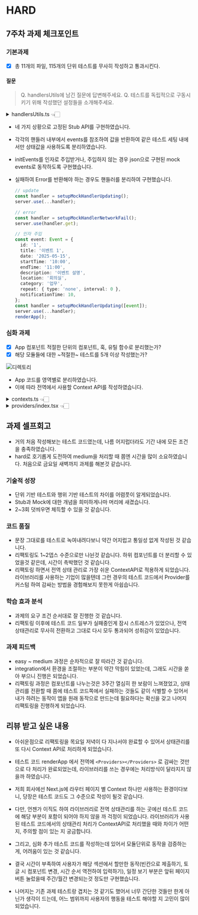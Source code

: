 # HARD

## 7주차 과제 체크포인트

### 기본과제

- [x] 총 11개의 파일, 115개의 단위 테스트를 무사히 작성하고 통과시킨다.

#### 질문

> Q. handlersUtils에 남긴 질문에 답변해주세요.
> Q. 테스트를 독립적으로 구동시키기 위해 작성했던 설정들을 소개해주세요.

<details><summary>handlersUtils.ts  👈🏻 </summary>

```ts
import { http, HttpResponse } from 'msw';

import { events as mock } from '@/__mocks__/response/events.json' assert { type: 'json' };
import { Event } from '@/types';

// ! Hard
// ! 이벤트는 생성, 수정 되면 fetch를 다시 해 상태를 업데이트 합니다. 이를 위한 제어가 필요할 것 같은데요. 어떻게 작성해야 테스트가 병렬로 돌아도 안정적이게 동작할까요?
// ! 아래 이름을 사용하지 않아도 되니, 독립적이게 테스트를 구동할 수 있는 방법을 찾아보세요. 그리고 이 로직을 PR에 설명해주세요.

const mockEvents = mock as Event[];

export const setupMockHandlerCreation = (initEvents?: Event[]) => {
  const events = typeof initEvents !== 'undefined' ? [...initEvents] : [...mockEvents];

  return [
    http.get('/api/events', () => HttpResponse.json({ events })),
    http.post('/api/events', async ({ request }) => {
      const newEvent = (await request.json()) as Event;
      events.push({ ...newEvent, id: String(events.length + 1) });
      return HttpResponse.json(newEvent, { status: 201 });
    }),
  ];
};

export const setupMockHandlerUpdating = (initEvents?: Event[]) => {
  const events = typeof initEvents !== 'undefined' ? [...initEvents] : [...mockEvents];

  return [
    http.get('/api/events', () => HttpResponse.json({ events })),
    http.put('/api/events/:id', async ({ params, request }) => {
      const { id } = params;
      const updatedEvent = (await request.json()) as Event;
      const index = events.findIndex((event) => event.id === id);

      if (index !== -1) {
        events[index] = { ...events[index], ...updatedEvent };
        return HttpResponse.json(events[index]);
      }

      return new HttpResponse(null, { status: 404 });
    }),
  ];
};

export const setupMockHandlerDeletion = (initEvents?: Event[]) => {
  const events = typeof initEvents !== 'undefined' ? [...initEvents] : [...mockEvents];

  return [
    http.get('/api/events', () => HttpResponse.json({ events })),
    http.delete('/api/events/:id', ({ params }) => {
      const { id } = params;
      const index = events.findIndex((event) => event.id === id);

      if (index !== -1) {
        events.splice(index, 1);
        return new HttpResponse(null, { status: 204 });
      }

      return new HttpResponse(null, { status: 404 });
    }),
  ];
};

export const setupMockHandlerNetworkFail = () => {
  return {
    get: http.get('/api/events', () => new HttpResponse(null, { status: 500 })),
    delete: http.delete('/api/events/:id', () => new HttpResponse(null, { status: 500 })),
  };
};

```
</details>

- 네 가지 상황으로 고정된 Stub API를 구현하였습니다. 
- 각각의 핸들러 내부에서 events를 참조하여 값을 반환하여 같은 테스트 세팅 내에서만 상태값을 사용하도록 분리하였습니다.
- initEvents를 인자로 주입받거나, 주입하지 않는 경우 json으로 구현된 mock events로 동작하도록 구현했습니다.
- 실패하여 Error를 반환해야 하는 경우도 핸들러를 분리하여 구현했습니다.

  ```ts
  // update 
  const handler = setupMockHandlerUpdating();
  server.use(...handler);

  // error
  const handler = setupMockHandlerNetworkFail();
  server.use(handler.get);

  // 인자 주입
  const event: Event = {
    id: '1',
    title: '이벤트 1',
    date: '2025-05-15',
    startTime: '10:00',
    endTime: '11:00',
    description: '이벤트 설명',
    location: '회의실',
    category: '업무',
    repeat: { type: 'none', interval: 0 },
    notificationTime: 10,
  };
  const handler = setupMockHandlerUpdating([event]);
  server.use(...handler);
  renderApp();
  ```

### 심화 과제

- [x] App 컴포넌트 적절한 단위의 컴포넌트, 훅, 유틸 함수로 분리했는가?
- [x] 해당 모듈들에 대한 ~적절한~ 테스트를 5개 이상 작성했는가?

![디렉토리](https://github.com/user-attachments/assets/33898181-9b26-4719-85d1-27afbdbbb751)

- App 코드를 영역별로 분리하였습니다.
- 이에 따라 전역에서 사용할 Context API를 작성하였습니다.

<details><summary>contexts.ts  👈🏻 </summary>

```ts
import { createContext, useContext } from 'react';

import { useCalendarView } from './useCalendarView';
import { useDialog } from './useDialog';
import { useEventForm } from './useEventForm';
import { useEventOperations } from './useEventOperations';
import { useNotifications } from './useNotifications';
import { useSearch } from './useSearch';

export const CalendarViewContext = createContext<ReturnType<typeof useCalendarView> | null>(null);

export const useCalendarViewContext = () => {
  const ctx = useContext(CalendarViewContext);
  if (!ctx) throw new Error('context not found');
  return ctx;
};

export const DialogContext = createContext<ReturnType<typeof useDialog> | null>(null);

export const useDialogContext = () => {
  const ctx = useContext(DialogContext);
  if (!ctx) throw new Error('context not found');
  return ctx;
};

export const EventFormContext = createContext<ReturnType<typeof useEventForm> | null>(null);

export const useEventFormContext = () => {
  const ctx = useContext(EventFormContext);
  if (!ctx) throw new Error('context not found');
  return ctx;
};

export const EventOperationsContext = createContext<ReturnType<typeof useEventOperations> | null>(
  null
);

export const useEventOperationsContext = () => {
  const ctx = useContext(EventOperationsContext);
  if (!ctx) throw new Error('context not found');
  return ctx;
};

export const NotificationsContext = createContext<ReturnType<typeof useNotifications> | null>(null);

export const useNotificationsContext = () => {
  const ctx = useContext(NotificationsContext);
  if (!ctx) throw new Error('context not found');
  return ctx;
};

export const SearchContext = createContext<ReturnType<typeof useSearch> | null>(null);

export const useSearchContext = () => {
  const ctx = useContext(SearchContext);
  if (!ctx) throw new Error('context not found');
  return ctx;
};

```
</details>

<details><summary>providers/index.tsx  👈🏻 </summary>

```tsx
import { ReactNode } from 'react';

import {
  CalendarViewContext,
  DialogContext,
  EventFormContext,
  EventOperationsContext,
  NotificationsContext,
  SearchContext,
} from '@/hooks/contexts';
import { useCalendarView } from '@/hooks/useCalendarView';
import { useDialog } from '@/hooks/useDialog';
import { useEventForm } from '@/hooks/useEventForm';
import { useEventOperations } from '@/hooks/useEventOperations';
import { useNotifications } from '@/hooks/useNotifications';
import { useSearch } from '@/hooks/useSearch';

export const Providers = ({ children }: { children: ReactNode }) => {
  const calenderView = useCalendarView();
  const dialog = useDialog();
  const eventForm = useEventForm();
  const eventOperations = useEventOperations(Boolean(eventForm.editingEvent), () =>
    eventForm.setEditingEvent(null)
  );
  const notifications = useNotifications(eventOperations.events);
  const search = useSearch(eventOperations.events, calenderView.currentDate, calenderView.view);

  return (
    <CalendarViewContext.Provider value={calenderView}>
      <DialogContext.Provider value={dialog}>
        <EventFormContext.Provider value={eventForm}>
          <EventOperationsContext.Provider value={eventOperations}>
            <NotificationsContext.Provider value={notifications}>
              <SearchContext.Provider value={search}>
                <>{children}</>
              </SearchContext.Provider>
            </NotificationsContext.Provider>
          </EventOperationsContext.Provider>
        </EventFormContext.Provider>
      </DialogContext.Provider>
    </CalendarViewContext.Provider>
  );
};
```
</details>

## 과제 셀프회고

- 거의 처음 작성해보는 테스트 코드였는데, 나름 어지럽더라도 기간 내에 모든 조건을 충족하였습니다.
- hard로 호기롭게 도전하여 medium을 처리할 때 쯤엔 시간을 많이 소요하였습니다. 처음으로 금요일 새벽까지 과제를 해본것 같습니다.

### 기술적 성장

- 단위 기반 테스트와 행위 기반 테스트의 차이를 어렴풋이 알게되었습니다.
- Stub과 Mock에 대한 개념을 희미하게나마 머리에 새겼습니다.
- 2~3회 덧씌우면 체득할 수 있을 것 같습니다.

### 코드 품질

- 문장 그대로를 테스트로 녹여내려다보니 약간 어지럽고 통일성 없게 작성된 것 같습니다.
- 리팩토링도 1~2뎁스 수준으로만 나뉜것 같습니다. 하위 컴포넌트를 더 분리할 수 있었을것 같은데, 시간이 촉박했던 것 같습니다.
- 리팩토링 하면서 전역 상태 관리로 가장 쉬운 ContextAPI로 적용하게 되었습니다. 라이브러리를 사용하는 기업이 많을텐데 그런 경우의 테스트 코드에서 Provider를 커스텀 하여 감싸는 방법을 경험해보지 못한게 아쉽습니다.

### 학습 효과 분석

- 과제의 요구 조건 순서대로 잘 진행한 것 같습니다.
- 리팩토링 이후에 테스트 코드 일부가 실패중인게 잠시 스트레스가 있었으나, 전역 상태관리로 무사히 전환하고 그대로 다시 모두 통과되어 성취감이 있었습니다.

### 과제 피드백

- easy ~ medium 과정은 순차적으로 잘 따라간 것 같습니다.
- integration에서 환경을 조절하는 부분이 약간 막힘이 있었는데, 그래도 시간을 쏟아 부으니 진행은 되었습니다.
- 리팩토링 과정은 컴포넌트를 나누는것은 3주간 열심히 한 보람이 느껴졌었고, 상태관리를 전환할 때 쯤에 테스트 코드쪽에서 실패하는 것들도 같이 식별할 수 있어서 내가 하려는 동작이 앱을 원래 동작으로 만드는데 필요하다는 확신을 갖고 나머지 리팩토링을 진행하게 되었습니다.

## 리뷰 받고 싶은 내용
 
- 아쉬운점으로 리팩토링을 목요일 저녁이 다 지나서야 완료할 수 있어서 상태관리를 또 다시 Context API로 처리하게 되었습니다.
- 테스트 코드 renderApp 에서 전역에 `<Providers></Providers>` 로 감싸는 것만으로 다 처리가 완료되었는데, 라이브러리를 쓰는 경우에는 처리방식이 달라지지 않을까 하였습니다.
- 저희 회사에선 Next.js에 라우터 페이지 별 Context 하나만 사용하는 환경이다보니, 당장은 테스트 코드도 그 수준으로 작성이 될것 같습니다.
- 다만, 언젠가 이직도 하여 라이브러리로 전역 상태관리를 하는 곳에선 테스트 코드에 해당 부분이 포함이 되어야 하지 않을 까 걱정이 되었습니다. 라이브러리가 사용된 테스트 코드에서의 상태관리 처리가 ContextAPI로 처리했을 때와 차이가 어떤 지, 주의할 점이 있는 지 궁금합니다.

- 그리고, 심화 추가 테스트 코드를 작성하는데 있어서 모듈단위로 동작을 검증하는 게, 어려움이 있는 것 같습니다.
- 결국 시간이 부족하여 사용자가 해당 섹션에서 할만한 동작(빈칸으로 제출하기, 토글 시 컴포넌트 변경, 시간 순서 역전하여 입력하기), 일정 보기 부분은 앞뒤 페이지 버튼 눌렀을때 주간/월간 변경되는것 정도만 구현했습니다. 
- 나머지는 기존 과제 테스트랑 겹치는 것 같기도 했어서  너무 간단한 것들만 한게 아닌가 생각이 드는데, 어느 범위까지 사용자의 행동을 테스트 해야할 지 고민이 많이 되었습니다.
